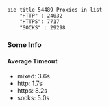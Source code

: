 
```mermaid
pie title 54489 Proxies in list
    "HTTP" : 24032
    "HTTPS": 7717
    "SOCKS" : 29298
```

### Some Info
#### Average Timeout

- mixed: 3.6s
- http: 1.7s
- https: 8.2s
- socks: 5.0s